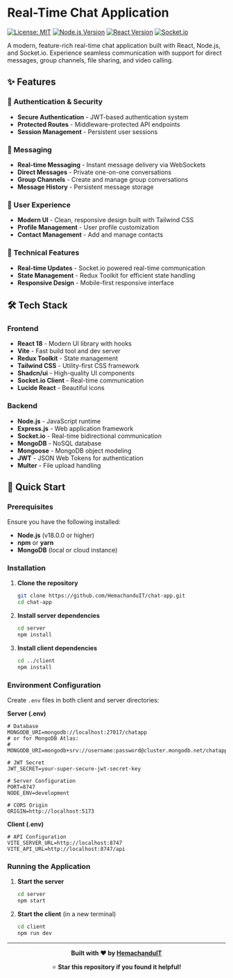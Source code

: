 # Real-Time Chat Application

[![License: MIT](https://img.shields.io/badge/License-MIT-yellow.svg)](https://opensource.org/licenses/MIT)
[![Node.js Version](https://img.shields.io/badge/node-%3E%3D18.0.0-brightgreen)](https://nodejs.org/)
[![React Version](https://img.shields.io/badge/react-%5E18.0.0-blue)](https://reactjs.org/)
[![Socket.io](https://img.shields.io/badge/socket.io-%5E4.0.0-black)](https://socket.io/)

A modern, feature-rich real-time chat application built with React, Node.js, and Socket.io. Experience seamless communication with support for direct messages, group channels, file sharing, and video calling.

## ✨ Features

### 🔐 Authentication & Security
- **Secure Authentication** - JWT-based authentication system
- **Protected Routes** - Middleware-protected API endpoints
- **Session Management** - Persistent user sessions

### 💬 Messaging
- **Real-time Messaging** - Instant message delivery via WebSockets
- **Direct Messages** - Private one-on-one conversations
- **Group Channels** - Create and manage group conversations
- **Message History** - Persistent message storage

### 🎨 User Experience
- **Modern UI** - Clean, responsive design built with Tailwind CSS
- **Profile Management** - User profile customization
- **Contact Management** - Add and manage contacts

### 🔧 Technical Features
- **Real-time Updates** - Socket.io powered real-time communication
- **State Management** - Redux Toolkit for efficient state handling
- **Responsive Design** - Mobile-first responsive interface

## 🛠️ Tech Stack

### Frontend
- **React 18** - Modern UI library with hooks
- **Vite** - Fast build tool and dev server
- **Redux Toolkit** - State management
- **Tailwind CSS** - Utility-first CSS framework
- **Shadcn/ui** - High-quality UI components
- **Socket.io Client** - Real-time communication
- **Lucide React** - Beautiful icons

### Backend
- **Node.js** - JavaScript runtime
- **Express.js** - Web application framework
- **Socket.io** - Real-time bidirectional communication
- **MongoDB** - NoSQL database
- **Mongoose** - MongoDB object modeling
- **JWT** - JSON Web Tokens for authentication
- **Multer** - File upload handling

## 🚀 Quick Start

### Prerequisites

Ensure you have the following installed:
- **Node.js** (v18.0.0 or higher)
- **npm** or **yarn**
- **MongoDB** (local or cloud instance)

### Installation

1. **Clone the repository**
   ```bash
   git clone https://github.com/HemachanduIT/chat-app.git
   cd chat-app
   ```

2. **Install server dependencies**
   ```bash
   cd server
   npm install
   ```

3. **Install client dependencies**
   ```bash
   cd ../client
   npm install
   ```

### Environment Configuration

Create `.env` files in both client and server directories:

**Server (.env)**
```env
# Database
MONGODB_URI=mongodb://localhost:27017/chatapp
# or for MongoDB Atlas:
# MONGODB_URI=mongodb+srv://username:password@cluster.mongodb.net/chatapp

# JWT Secret
JWT_SECRET=your-super-secure-jwt-secret-key

# Server Configuration
PORT=8747
NODE_ENV=development

# CORS Origin
ORIGIN=http://localhost:5173
```

**Client (.env)**
```env
# API Configuration
VITE_SERVER_URL=http://localhost:8747
VITE_API_URL=http://localhost:8747/api
```

### Running the Application

1. **Start the server**
   ```bash
   cd server
   npm start
   ```

2. **Start the client** (in a new terminal)
   ```bash
   cd client
   npm run dev
   ```
---

<div align="center">

**Built with ❤️ by [HemachanduIT](https://github.com/HemachanduIT)**

⭐ **Star this repository if you found it helpful!**

</div>

